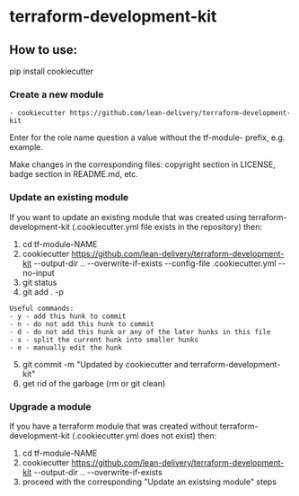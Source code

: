 # terraform-development-kit

## How to use:

pip install cookiecutter

### Create a new module

```
- cookiecutter https://github.com/lean-delivery/terraform-development-kit
```

Enter for the role name question a value without the tf-module- prefix, e.g. example.

Make changes in the corresponding files: copyright section in LICENSE, badge section in README.md, etc.

### Update an existing module

If you want to update an existing module that was created using terraform-development-kit (.cookiecutter.yml file exists in the repository) then:

1. cd tf-module-NAME
2. cookiecutter https://github.com/lean-delivery/terraform-development-kit --output-dir .. --overwrite-if-exists --config-file .cookiecutter.yml --no-input
3. git status
4. git add . -p

```
Useful commands:
- y - add this hunk to commit
- n - do not add this hunk to commit
- d - do not add this hunk or any of the later hunks in this file
- s - split the current hunk into smaller hunks
- e - manually edit the hunk
```

5. git commit -m "Updated by cookiecutter and terraform-development-kit"
6. get rid of the garbage (rm or git clean)

### Upgrade a module

If you have a terraform module that was created without terraform-development-kit (.cookiecutter.yml does not exist) then:

1. cd tf-module-NAME
2. cookiecutter https://github.com/lean-delivery/terraform-development-kit --output-dir .. --overwrite-if-exists
3. proceed with the corresponding "Update an existsing module" steps
